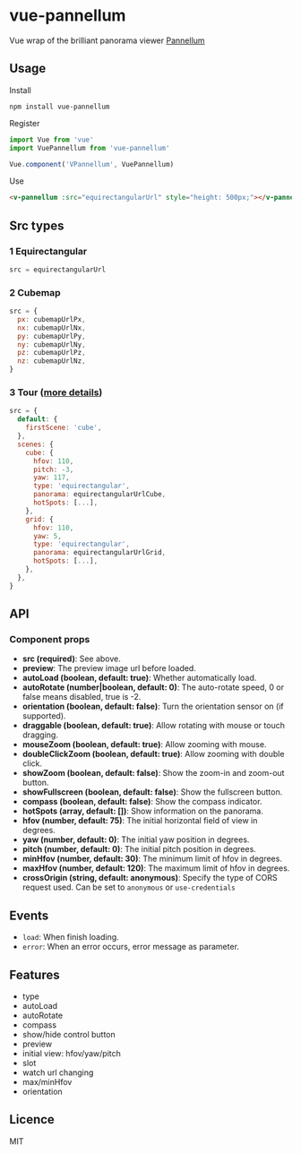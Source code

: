 # vue-pannellum

Vue wrap of the brilliant panorama viewer [Pannellum](https://pannellum.org/)

## Usage

Install

```
npm install vue-pannellum
```

Register

```js
import Vue from 'vue'
import VuePannellum from 'vue-pannellum'

Vue.component('VPannellum', VuePannellum)
```

Use

```html
<v-pannellum :src="equirectangularUrl" style="height: 500px;"></v-pannellum>
```

## Src types

### 1 Equirectangular

```js
src = equirectangularUrl
```

### 2 Cubemap

```js
src = {
  px: cubemapUrlPx,
  nx: cubemapUrlNx,
  py: cubemapUrlPy,
  ny: cubemapUrlNy,
  pz: cubemapUrlPz,
  nz: cubemapUrlNz,
}
```

### 3 Tour ([more details](https://pannellum.org/documentation/examples/tour/))

```js
src = {
  default: {
    firstScene: 'cube',
  },
  scenes: {
    cube: {
      hfov: 110,
      pitch: -3,
      yaw: 117,
      type: 'equirectangular',
      panorama: equirectangularUrlCube,
      hotSpots: [...],
    },
    grid: {
      hfov: 110,
      yaw: 5,
      type: 'equirectangular',
      panorama: equirectangularUrlGrid,
      hotSpots: [...],
    },
  },
}
```

## API

### Component props

- **src (required)**: See above.
- **preview**: The preview image url before loaded.
- **autoLoad (boolean, default: true)**: Whether automatically load.
- **autoRotate (number|boolean, default: 0)**: The auto-rotate speed, 0 or false means disabled, true is -2.
- **orientation (boolean, default: false)**: Turn the orientation sensor on (if supported).
- **draggable (boolean, default: true)**: Allow rotating with mouse or touch dragging.
- **mouseZoom (boolean, default: true)**: Allow zooming with mouse.
- **doubleClickZoom (boolean, default: true)**: Allow zooming with double click.
- **showZoom (boolean, default: false)**: Show the zoom-in and zoom-out button.
- **showFullscreen (boolean, default: false)**: Show the fullscreen button.
- **compass (boolean, default: false)**: Show the compass indicator.
- **hotSpots (array, default: [])**: Show information on the panorama.
- **hfov (number, default: 75)**: The initial horizontal field of view in degrees.
- **yaw (number, default: 0)**: The initial yaw position in degrees.
- **pitch (number, default: 0)**: The initial pitch position in degrees.
- **minHfov (number, default: 30)**: The minimum limit of hfov in degrees.
- **maxHfov (number, default: 120)**: The maximum limit of hfov in degrees.
- **crossOrigin (string, default: anonymous)**: Specify the type of CORS request used. Can be set to `anonymous` or `use-credentials`

## Events

- `load`: When finish loading.
- `error`: When an error occurs, error message as parameter.

## Features

- type
- autoLoad
- autoRotate
- compass
- show/hide control button
- preview
- initial view: hfov/yaw/pitch
- slot
- watch url changing
- max/minHfov
- orientation

## Licence

MIT
